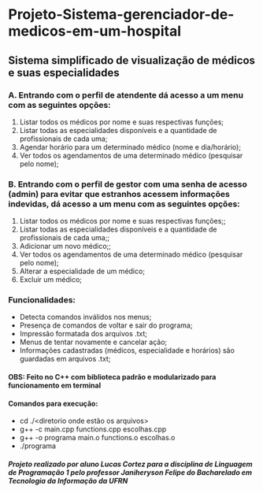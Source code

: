 # Projeto-Sistema-gerenciador-de-medicos-em-um-hospital

## Sistema simplificado de visualização de médicos e suas especialidades

### A.	Entrando com o perfil de atendente dá acesso a um menu com as seguintes opções:
  1.	Listar todos os médicos por nome e suas respectivas funções;
  2.	Listar todas as especialidades disponíveis e a quantidade de profissionais de cada uma;
  3.	Agendar horário para um determinado médico (nome e dia/horário);
  4.	Ver todos os agendamentos de uma determinado médico (pesquisar pelo nome);
  
### B.	Entrando com o perfil de gestor com uma senha de acesso (admin) para evitar que estranhos acessem informações indevidas, dá acesso a um menu com as seguintes opções: 
  1.	Listar todos os médicos por nome e suas respectivas funções;;
  2.	Listar todas as especialidades disponíveis e a quantidade de profissionais de cada uma;;
  3.	Adicionar um novo médico;;
  4.	Ver todos os agendamentos de uma determinado médico (pesquisar pelo nome);
  5.	Alterar a especialidade de um médico;
  6.	Excluir um médico;

### Funcionalidades: 
- Detecta comandos inválidos nos menus; 
- Presença de comandos de voltar e sair do programa; 
- Impressão formatada dos arquivos .txt;
- Menus de tentar novamente e cancelar ação;
- Informações cadastradas (médicos, especialidade e horários) são guardadas em arquivos .txt;

#### OBS: Feito no C++ com biblioteca padrão e modularizado para funcionamento em terminal

#### Comandos para execução:
 -   cd ./<diretorio onde estão os arquivos> 
 -   g++ -c main.cpp functions.cpp escolhas.cpp
 -   g++ -o programa main.o functions.o escolhas.o
 -   ./programa

##### Projeto realizado por aluno Lucas Cortez para a disciplina de Linguagem de Programação 1 pelo professor Janiheryson Felipe do Bacharelado em Tecnologia da Informação da UFRN
